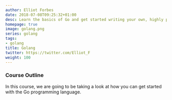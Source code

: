 ```yaml
---
author: Elliot Forbes
date: 2018-07-08T09:25:32+01:00
desc: Learn the basics of Go and get started writing your own, highly performant Go programs.
homepage: true
image: golang.png
series: golang
tags:
- golang
title: Golang
twitter: https://twitter.com/Elliot_F
weight: 100
---
```


### Course Outline

In this course, we are going to be taking a look at how you can get started with the Go programming language. 